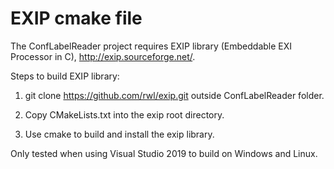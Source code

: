 # EXIP cmake file
The ConfLabelReader project requires EXIP library (Embeddable EXI Processor in C), http://exip.sourceforge.net/.

Steps to build EXIP library:

1. git clone https://github.com/rwl/exip.git outside ConfLabelReader folder.

2. Copy CMakeLists.txt into the exip root directory.

3. Use cmake to build and install the exip library.

Only tested when using Visual Studio 2019 to build on Windows and Linux.